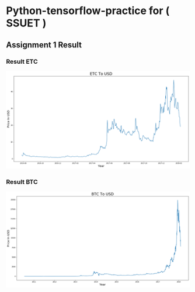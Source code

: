 # Python-tensorflow-practice for ( SSUET )

## Assignment 1 Result

### Result ETC 
![ETC Result Image](/result.png)

### Result BTC 
![BTC Result Image](/result-2.png)
